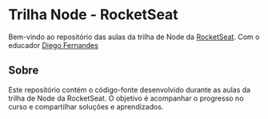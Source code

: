 # Trilha Node - RocketSeat

Bem-vindo ao repositório das aulas da trilha de Node da [RocketSeat](https://www.rocketseat.com.br/). Com o educador [Diego Fernandes](https://github.com/diego3g)

## Sobre

Este repositório contém o código-fonte desenvolvido durante as aulas da trilha de Node da RocketSeat. O objetivo é acompanhar o progresso no curso e compartilhar soluções e aprendizados.